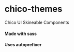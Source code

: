 chico-themes
============

Chico UI Skineable Components


#### Made with sass ####

#### Uses autoprefixer ####
